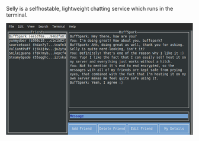 Selly is a selfhostable, lightweight chatting service which runs in the terminal.
<p align="center"><img src="https://github.com/XiovV/Selly/raw/master/images/chat_screen.png" width=700 alt="chat screen screenshot"></p>

